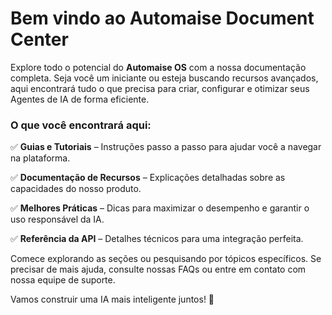 # Bem vindo ao Automaise Document Center

Explore todo o potencial do **Automaise OS** com a nossa documentação completa. Seja você um iniciante ou esteja buscando recursos avançados, aqui encontrará tudo o que precisa para criar, configurar e otimizar seus Agentes de IA de forma eficiente.

### O que você encontrará aqui:  

✅ **Guias e Tutoriais** – Instruções passo a passo para ajudar você a navegar na plataforma.  

✅ **Documentação de Recursos** – Explicações detalhadas sobre as capacidades do nosso produto.  

✅ **Melhores Práticas** – Dicas para maximizar o desempenho e garantir o uso responsável da IA.  

✅ **Referência da API** – Detalhes técnicos para uma integração perfeita.  

Comece explorando as seções ou pesquisando por tópicos específicos. Se precisar de mais ajuda, consulte nossas FAQs ou entre em contato com nossa equipe de suporte.  

Vamos construir uma IA mais inteligente juntos! 🚀


